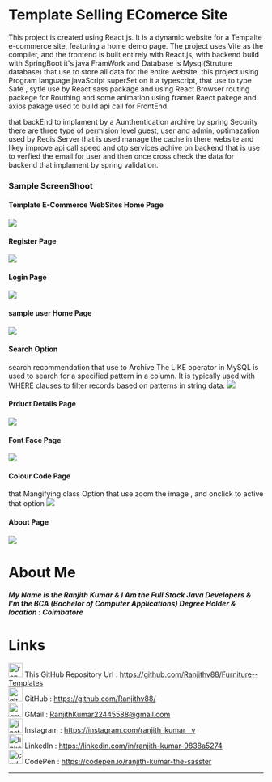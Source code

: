 # Template Selling EComerce Site
This project is created using React.js. It is a dynamic website for a Tempalte e-commerce site, featuring a home demo page. The project uses Vite as the compiler, and the frontend is built entirely with React.js, with backend build with SpringBoot it's java FramWork and Database is Mysql(Struture database) that use to store all data for the entire website. this project using Program language javaScript superSet on it a typescript, that use to type Safe , sytle use by React sass package and using React Browser routing packege for Routhing and some animation using framer Raect pakege and axios pakage used to build api call for FrontEnd. 

that backEnd to implament by a Aunthentication archive by spring Security there are three type of permision level guest, user and admin, optimazation used by Redis Server that is used manage the cache in there website and likey improve api call speed and otp services achive on backend that is use to verfied the email for user and then once cross check the data for backend that implament by spring validation.

### Sample ScreenShoot 
#### Template E-Commerce WebSites Home Page <br>
![](https://raw.githubusercontent.com/Ranjithv88/Template--Website/refs/heads/master/ScreenShot/Sample%20Home%20Page%20.png)
#### Register Page <br>
![](https://raw.githubusercontent.com/Ranjithv88/Template--Website/refs/heads/master/ScreenShot/Register%20Page%20.png)
#### Login Page <br>
![](https://raw.githubusercontent.com/Ranjithv88/Template--Website/refs/heads/master/ScreenShot/Login%20Page%20.png)
#### sample user Home Page <br>
![](https://raw.githubusercontent.com/Ranjithv88/Template--Website/refs/heads/master/ScreenShot/Sample%20user%20Home%20Page%20.png)
#### Search Option <br>
search recommendation that use to Archive The LIKE operator in MySQL is used to search for a specified pattern in a column. It is typically used with WHERE clauses to filter records based on patterns in string data.
![](https://github.com/user-attachments/assets/dc2dfc6f-2267-4742-88a7-71ad4e836701)
#### Prduct Details Page <br>
![](https://raw.githubusercontent.com/Ranjithv88/Template--Website/refs/heads/master/ScreenShot/Single%20Product%20Details%20Page%20.png)
#### Font Face Page <br>
![](https://raw.githubusercontent.com/Ranjithv88/Template--Website/refs/heads/master/ScreenShot/Font%20Face%20Page%20.png)
#### Colour Code Page <br>
that Mangifying class Option that use zoom the image , and onclick to active that option
![](https://github.com/Ranjithv88/Template--Website/blob/master/ScreenShot/color%20code%20page%20.png)
#### About Page <br>
![](https://raw.githubusercontent.com/Ranjithv88/Template--Website/refs/heads/master/ScreenShot/About%20page%20.png)

# About Me 
##### My Name is the Ranjith Kumar & I Am the Full Stack Java Developers & I'm the BCA (Bachelor of Computer Applications) Degree Holder & location : Coimbatore 

# Links 
<img width="28" height="28" src="https://img.icons8.com/ios/50/repository.png" alt="repository"/> This GitHub Repository Url : <https://github.com/Ranjithv88/Furniture--Templates> <br>
<img width="28" height="28" src="https://img.icons8.com/glyph-neue/64/github.png" alt="github"/> GitHub : <https://github.com/Ranjithv88/> <br>
<img width="28" height="28" src="https://img.icons8.com/bubbles/50/gmail-new.png" alt="gmail-new"/> GMail : <RanjithKumar22445588@gmail.com> <br>
<img width="28" height="28" src="https://img.icons8.com/fluency/50/instagram-new.png" alt="instagram-new"/> Instagram : <https://instagram.com/ranjith_kumar__v> <br>
<img width="28" height="28" src="https://img.icons8.com/color/50/linkedin.png" alt="linkedin"/> LinkedIn : <https://linkedin.com/in/ranjith-kumar-9838a5274> <br>
<img width="28" height="28" src="https://img.icons8.com/ios-filled/50/codepen.png" alt="codepen"/> CodePen : <https://codepen.io/ranjith-kumar-the-sasster> <br>

---

